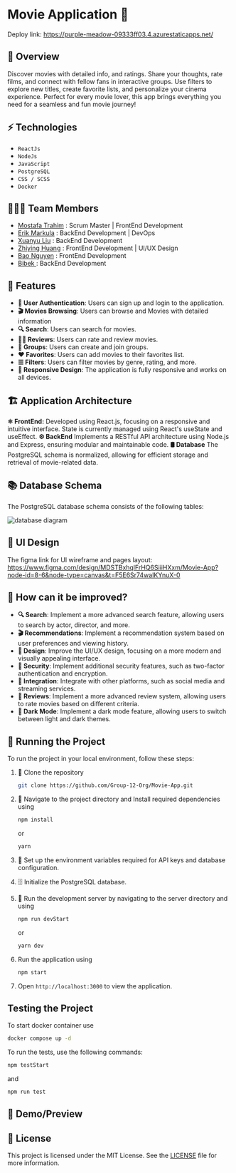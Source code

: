 # Movie Application 🎥
Deploy link: https://purple-meadow-09333ff03.4.azurestaticapps.net/

## 📖 Overview
Discover movies with detailed info, and ratings. Share your thoughts, rate films, and connect with fellow fans in interactive groups. Use filters to explore new titles, create favorite lists, and personalize your cinema experience. Perfect for every movie lover, this app brings everything you need for a seamless and fun movie journey!

## ⚡ Technologies
- `ReactJs`
- `NodeJs`
- `JavaScript`
- `PostgreSQL`
- `CSS / SCSS`
- `Docker`

## 🧑‍🤝‍🧑 Team Members
- [Mostafa Trahim]() : Scrum Master | FrontEnd Development
- [Erik Markula]() : BackEnd Development | DevOps
- [Xuanyu Liu]() : BackEnd Development
- [Zhiying Huang]() : FrontEnd Development | UI/UX Design
- [Bao Nguyen]() : FrontEnd Development
- [Bibek ]() : BackEnd Development

## 🌟 Features

- **🔐 User Authentication**: Users can sign up and login to the application.
- **🎬 Movies Browsing**: Users can browse and Movies with detailed information
- **🔍 Search**: Users can search for movies.
- **✍🏻 Reviews**: Users can rate and review movies.
- **👥 Groups**: Users can create and join groups.
- **❤️ Favorites**: Users can add movies to their favorites list.
- **☰ Filters**: Users can filter movies by genre, rating, and more.
- **🎨 Responsive Design**: The application is fully responsive and works on all devices.


<!-- ## 💭 Process -->

## 🏗️ Application Architecture

**⚛️ FrontEnd:** Developed using React.js, focusing on a responsive and intuitive interface. State is currently managed using React's useState and useEffect.
**⚙️ BackEnd** Implements a RESTful API architecture using Node.js and Express, ensuring modular and maintainable code.
**🛢 Database** The PostgreSQL schema is normalized, allowing for efficient storage and retrieval of movie-related data.
<!-- **🐳 Deployment** The application is containerized using Docker, ensuring seamless deployment and scaling. -->

## 📚 Database Schema

The PostgreSQL database schema consists of the following tables:

![database diagram](./db_diagram.PNG)

## 🎨 UI Design
The figma link for UI wireframe and pages layout:
https://www.figma.com/design/MDSTBxhqlFrHQ6SiiiHXxm/Movie-App?node-id=8-6&node-type=canvas&t=F5E6Sr74waIKYnuX-0

## 💭 How can it be improved?

- **🔍 Search**: Implement a more advanced search feature, allowing users to search by actor, director, and more.
- **🎬 Recommendations**: Implement a recommendation system based on user preferences and viewing history.
- **🎨 Design**: Improve the UI/UX design, focusing on a more modern and visually appealing interface.
- **🔐 Security**: Implement additional security features, such as two-factor authentication and encryption.
- **🤝 Integration**: Integrate with other platforms, such as social media and streaming services.
- **📝 Reviews**: Implement a more advanced review system, allowing users to rate movies based on different criteria.
- **🌙 Dark Mode**: Implement a dark mode feature, allowing users to switch between light and dark themes.


## 🚦 Running the Project
To run the project in your local environment, follow these steps:

1. 🧬 Clone the repository
    ```sh
    git clone https://github.com/Group-12-Org/Movie-App.git
    ```
2. 📂 Navigate to the project directory and Install required dependencies using 
    ```sh
    npm install
    ```
    or 
    ```sh
    yarn
    ```
3. 🔑 Set up the environment variables required for API keys and database configuration.
4. 🗄️ Initialize the PostgreSQL database.
5. 🚀 Run the development server by navigating to the server directory and using 
    ``` sh
    npm run devStart
    ```
    or 
    ``` sh
    yarn dev
    ```
   
6. Run the application using
    ``` sh
    npm start
    ```
7. Open `http://localhost:3000` to view the application.


## Testing the Project

To start docker container use
```sh
docker compose up -d
```
To run the tests, use the following commands:
```sh
npm testStart
```
and 
```sh
npm run test
```

## 🎥 Demo/Preview

## 📝 License
This project is licensed under the MIT License. See the [LICENSE](./LICENSE) file for more information.
